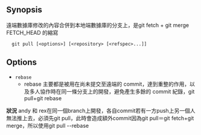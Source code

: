## Synopsis

遠端數據庫修改的內容合併到本地端數據庫的分支上，是git fetch +  git merge FETCH_HEAD 的縮寫

```
  git pull [<options>] [<repository> [<refspec>...]]
```

## Options
- `rebase`
  - rebase 主要都是被用在尚未提交至遠端的 commit，達到重整的作用，以及多人協作時在同一條分支上的開發，避免產生多餘的 commit 紀錄，git pull+git rebase

**狀況**
andy 和 rex在同一個branch上開發，各自commit若有一方push上另一個人無法推上去，必須先git pull，此時會造成額外commit因為git pull＝git fetch+git merge，所以使用git pull --rebase